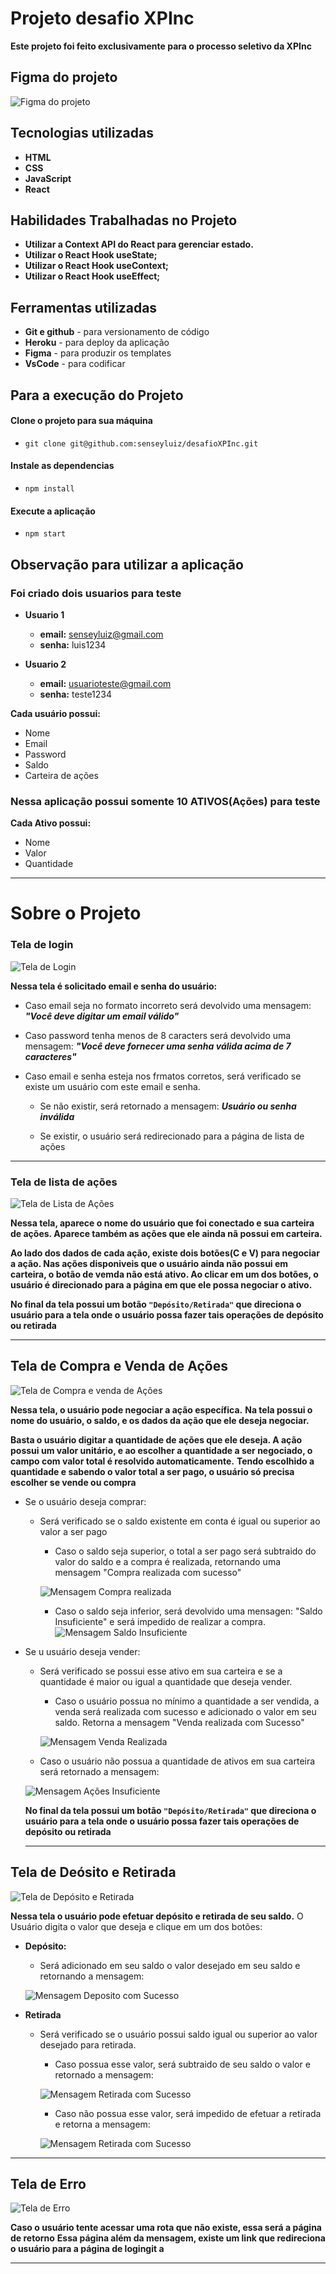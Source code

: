 # Projeto desafio XPInc

**Este projeto foi feito exclusivamente para o processo seletivo da XPInc**

## Figma do projeto

![Figma do projeto](./src/img/readme/DESAFIO%20XPInc.jpg)

## Tecnologias utilizadas 

* **HTML**
* **CSS**
* **JavaScript**
* **React**

## Habilidades Trabalhadas no Projeto

* **Utilizar a Context API do React para gerenciar estado.**
* **Utilizar o React Hook useState;**
* **Utilizar o React Hook useContext;**
* **Utilizar o React Hook useEffect;**

## Ferramentas utilizadas

* **Git e github** - para versionamento de código
* **Heroku** - para deploy da aplicação
* **Figma** - para produzir os templates
* **VsCode** - para codificar 

## Para a execução do Projeto

#### Clone o projeto para sua máquina
  * ```git clone git@github.com:senseyluiz/desafioXPInc.git```


#### Instale as dependencias 
  * ```npm install```

#### Execute a aplicação
  * ```npm start```

## Observação  para utilizar a aplicação

### Foi criado dois usuarios para teste

*  **Usuario 1**

    * **email:** senseyluiz@gmail.com
    * **senha:** luis1234

*  **Usuario 2**

    * **email:** usuarioteste@gmail.com
    * **senha:** teste1234

**Cada usuário possui:**
  * Nome
  * Email
  * Password
  * Saldo
  * Carteira de ações

### Nessa aplicação possui somente 10 ATIVOS(Ações) para teste

**Cada Ativo possui:**
  * Nome
  * Valor
  * Quantidade

  ****

# Sobre o Projeto

### Tela de login

![Tela de Login](./src/img/readme/home.png)

**Nessa tela é solicitado email e senha do usuário:**

* Caso email seja no formato incorreto será devolvido uma mensagem: ***"Você deve digitar um email válido"***

* Caso password tenha menos de 8 caracters será devolvido uma mensagem: ***"Você deve fornecer uma senha válida acima de 7 caracteres"***


* Caso email e senha esteja nos frmatos corretos, será verificado se existe um usuário com este email e senha. 
    * Se não existir, será retornado a mensagem: ***Usuário ou senha inválida***

    * Se existir, o usuário será redirecionado para a página de lista de ações


****

### Tela de lista de ações


![Tela de Lista de Ações](./src/img/readme/listaAcoes.png)


**Nessa tela, aparece o nome do usuário que foi conectado e sua carteira de ações. Aparece também as ações que ele ainda nã possui em carteira.**

**Ao lado dos dados de cada ação, existe dois botões(C e V) para negociar a ação. Nas ações disponiveis que o usuário ainda não possui em carteira, o botão de vemda não está ativo. Ao clicar em um dos botões, o usuário é direcionado para a página em que ele possa negociar o ativo.**

**No final da tela possui um botão ```"Depósito/Retirada"``` que direciona o usuário para a tela onde o usuário possa fazer tais operações de depósito ou retirada**

****

## Tela de Compra e Venda de Ações

![Tela de Compra e venda de Ações](./src/img/readme/compraVenda.png)

**Nessa tela, o usuário pode negociar a ação específica.**
**Na tela possui o nome do usuário, o saldo, e os dados da ação que ele deseja negociar.**

**Basta o usuário digitar a quantidade de ações que ele deseja. A ação possui um valor unitário, e ao escolher a quantidade a ser negociado, o campo com valor total é resolvido automaticamente.**
**Tendo escolhido a quantidade e sabendo o valor total a ser pago, o usuário só precisa escolher se vende ou compra**

* Se o usuário deseja comprar:
  * Será verificado se o saldo existente em conta é igual ou superior ao valor a ser pago
    * Caso o saldo seja superior, o total a ser pago será subtraido do valor do saldo e a compra é realizada, retornando uma mensagem "Compra realizada com sucesso"

    ![Mensagem Compra realizada](./src/img/readme/compraSucesso.png)



    * Caso o saldo seja inferior, será devolvido uma mensagen: "Saldo Insuficiente" e será impedido de realizar a compra.
    ![Mensagem Saldo Insuficiente](./src/img/readme/saldoInsuficiente.png)


* Se u usuário deseja vender:
  * Será verificado se possui esse ativo em sua carteira e se a quantidade é maior ou igual a quantidade que deseja vender.
    *  Caso o usuário possua no mínimo a quantidade a ser vendida, a venda será realizada com sucesso e adicionado o valor em seu saldo. Retorna a mensagem "Venda realizada com Sucesso"

    ![Mensagem Venda Realizada](./src/img/readme/vendaSucesso.png)

  * Caso o usuário não possua a quantidade de ativos em sua carteira será retornado a mensagem:


  ![Mensagem Ações Insuficiente](./src/img/readme/qtdeInsuficiente.png)


  **No final da tela possui um botão ```"Depósito/Retirada"``` que direciona o usuário para a tela onde o usuário possa fazer tais operações de depósito ou retirada**

  ****

## Tela de Deósito e Retirada

  ![Tela de Depósito e Retirada](./src/img/readme/depositoRetirada.png)

  **Nessa tela o usuário pode efetuar depósito e retirada de seu saldo.**
  O Usuário digita o valor que deseja e clique em um dos botões:

  * **Depósito:**
    * Será adicionado em seu saldo o valor desejado em seu saldo e retornando a mensagem:

     ![Mensagem Deposito com Sucesso](./src/img/readme/depositoSucesso.png)

  * **Retirada**
    * Será verificado se o usuário possui saldo igual ou superior ao valor desejado para retirada.
      * Caso possua esse valor, será subtraido de seu saldo o valor e retornado a mensagem:

      ![Mensagem Retirada com Sucesso](./src/img/readme/retiradaSucesso.png)

      * Caso não possua esse valor, será impedido de efetuar a retirada e retorna a mensagem:

      ![Mensagem Retirada com Sucesso](./src/img/readme/saldoInsuficiente.png)

  ****

  ## Tela de Erro

  ![Tela de Erro](./src/img/readme/error.png)

  **Caso o usuário tente acessar uma rota que não existe, essa será a página de retorno**
  **Essa página além da mensagem, existe um link que redireciona o usuário para a página de logingit a**

  ****

  